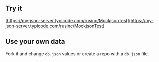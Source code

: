 ## Try it

[https://my-json-server.typicode.com/rusinc/MockjsonTest](https://my-json-server.typicode.com/rusinc/MockjsonTest)

## Use your own data

Fork it and change `db.json` values or create a repo with a `db.json` file.
